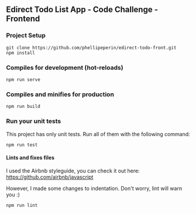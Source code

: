 ## Edirect Todo List App - Code Challenge - Frontend


### Project Setup
```
git clone https://github.com/phellipeperin/edirect-todo-front.git
npm install
```

### Compiles for development (hot-reloads)
```
npm run serve
```

### Compiles and minifies for production
```
npm run build
```

### Run your unit tests
This project has only unit tests. Run all of them with the following command:
```
npm run test
```

#### Lints and fixes files
I used the Airbnb styleguide, you can check it out here: https://github.com/airbnb/javascript

However, I made some changes to indentation. Don't worry, lint will warn you :)
```
npm run lint
```
